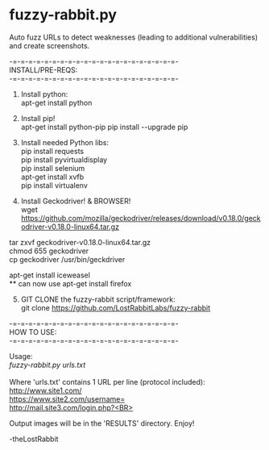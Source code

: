 # fuzzy-rabbit.py
Auto fuzz URLs to detect weaknesses (leading to additional vulnerabilities) and create screenshots.

-=-=-=-=-=-=-=-=-=-=-=-=-=-=-=-=-=-=-=-=-=-<BR>
INSTALL/PRE-REQS:<BR>
-=-=-=-=-=-=-=-=-=-=-=-=-=-=-=-=-=-=-=-=-=-<BR>
1. Install python:<BR>
apt-get install python

2. Install pip!<BR>
apt-get install python-pip
pip install --upgrade pip

3. Install needed Python libs:<BR>
pip install requests<BR>
pip install pyvirtualdisplay<BR>
pip install selenium<BR>
apt-get install xvfb<BR>
pip install virtualenv<BR>

4. Install Geckodriver! & BROWSER!<BR>
wget https://github.com/mozilla/geckodriver/releases/download/v0.18.0/geckodriver-v0.18.0-linux64.tar.gz<BR>

tar zxvf geckodriver-v0.18.0-linux64.tar.gz<BR>
chmod 655 geckodriver<BR>
cp geckodriver /usr/bin/geckdriver<BR>

apt-get install iceweasel<BR>
** can now use apt-get install firefox<BR>

5. GIT CLONE the fuzzy-rabbit script/framework:<BR>
git clone https://github.com/LostRabbitLabs/fuzzy-rabbit<BR>

-=-=-=-=-=-=-=-=-=-=-=-=-=-=-=-=-=-=-=-=-=-<BR>
HOW TO USE:<BR>
-=-=-=-=-=-=-=-=-=-=-=-=-=-=-=-=-=-=-=-=-=-<BR>

Usage:<BR>
<I>fuzzy-rabbit.py urls.txt</I>
<BR><BR>
Where 'urls.txt' contains 1 URL per line (protocol included):<BR>
http://www.site1.com/<BR>
https://www.site2.com/username=<BR>
http://mail.site3.com/login.php?<BR>

Output images will be in the 'RESULTS' directory. Enjoy!<BR>

-theLostRabbit
<BR><BR>

